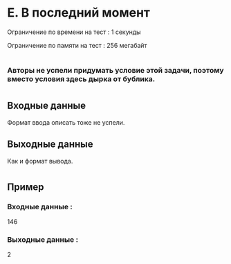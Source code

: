 # E. В последний момент
Ограничение по времени на тест : 1 секунды

Ограничение по памяти на тест : 256 мегабайт

#

### Авторы не успели придумать условие этой задачи, поэтому вместо условия здесь дырка от бублика.

#

## Входные данные
Формат ввода описать тоже не успели.

## Выходные данные
Как и формат вывода.

#

## Пример

### Входные данные :
146
### Выходные данные :
2